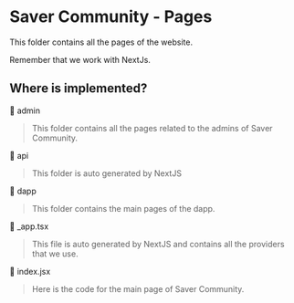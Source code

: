 # Saver Community - Pages

This folder contains all the pages of the website.

Remember that we work with NextJs.

## Where is implemented?
📁 admin
> This folder contains all the pages related to the admins of Saver Community.

📁 api
> This folder is auto generated by NextJS

📁 dapp
> This folder contains the main pages of the dapp.

📄 _app.tsx
> This file is auto generated by NextJS and contains all the providers that we use.

📄 index.jsx
> Here is the code for the main page of Saver Community.
